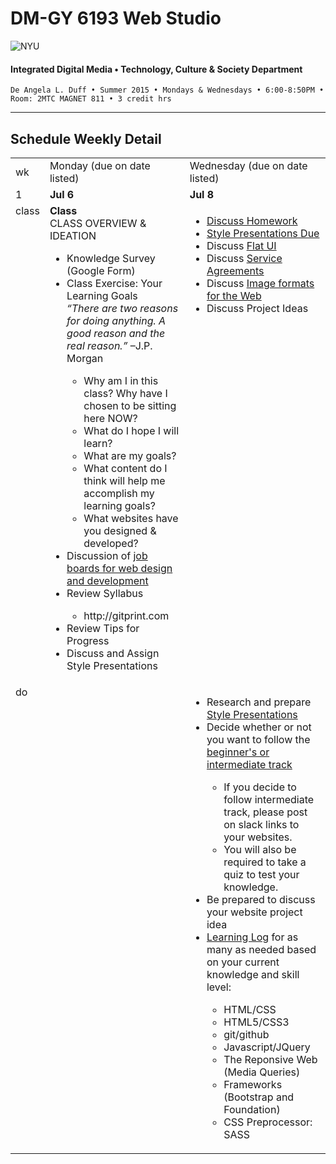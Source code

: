 # DM-GY 6193 Web Studio

![NYU](http://ws2.polishedsolid.com/de/nyu_soe_logo.png)
#### Integrated Digital Media • Technology, Culture & Society Department

    De Angela L. Duff • Summer 2015 • Mondays & Wednesdays • 6:00-8:50PM • Room: 2MTC MAGNET 811 • 3 credit hrs

---

## Schedule Weekly Detail

<table>
<tr>
<td>wk</td>
<td>Monday (due on date listed)</td>
<td>Wednesday (due on date listed)</td>
</tr>
<!-- first week -->
<tr>
        <td valign="top" width="4%">1</td>
        <td valign="top" width="48%"><strong>Jul 6</strong></td>
        <td valign="top" width="48%"><strong>Jul 8</strong></td>
    </tr>
 <tr>
        <td valign="top">class</td>
        <td valign="top">
        <strong>Class</strong><br>CLASS OVERVIEW &amp; IDEATION 
<ul>
<li>Knowledge Survey (Google Form)</li>
<li>Class Exercise: Your Learning Goals<br><i>“There are two reasons for doing anything. A good reason and the real reason.”</i> –J.P. Morgan</li>
    <ul>
    <li>Why am I in this class? Why have I chosen to be sitting here NOW?</li>
    <li>What do I hope I will learn?</li> 
    <li>What are my goals?</li>
    <li>What content do I think will help me accomplish my learning goals?</li>
    <li>What websites have you designed &amp; developed?</li>
    </ul>
<li>Discussion of <a href="../dm6193_resources.md">job boards for web design and development</a></li>
<li>Review Syllabus</li>
    <ul>
    <li>http://gitprint.com</li>
    </ul>
<li>Review Tips for Progress</li>
<li>Discuss and Assign Style Presentations</li>
</ul></td>
<td valign="top">
<ul>
<li><a href="dm6193_weekly_detail_wk2_jul13.md">Discuss Homework</a></li>
<li><a href="../assignments/dm6193_style_presentations.md">Style Presentations Due</a></li>
<li>Discuss <a href="../resources/dm6193_ux_resources.md">Flat UI</a></li>
<li>Discuss <a href="../assignments/dm6193_service_agreements.md">Service Agreements</a></li>

<li>Discuss <a href="../resources/dm6193_ux_resources.md">Image formats for the Web</a></li>
<li>Discuss Project Ideas</li>
</ul></td>
</tr>
<tr>
        <td valign="top">do</td>
        <td valign="top"></td>
        <td valign="top">
        <ul>
            <li>Research and prepare <a href="../assignments/dm6193_style_presentations.md">Style Presentations</a></li>
            <li>Decide whether or not you want to follow the <a href="../dm6193_projects.md">beginner's or intermediate track</a></li>
            <ul>
                <li>If you decide to follow intermediate track, please post on slack links to your websites.</li>
                <li>You will also be required to take a quiz to test your knowledge.</li>
            </ul>
            <li>Be prepared to discuss your website project idea</li>
            <li><a href="../assignments/dm6193_learning_logs.md">Learning Log</a> for as many as needed based on your current knowledge and skill level:</li>
                <ul>
                <li>HTML/CSS</li>
                <li>HTML5/CSS3</li>
                <li>git/github</li>
                <li>Javascript/JQuery</li>
                <li>The Reponsive Web (Media Queries)</li>
                <li>Frameworks (Bootstrap and Foundation)</li>
                <li>CSS Preprocessor: SASS</li>
                </ul>
        </ul></td>
</tr>
</table>